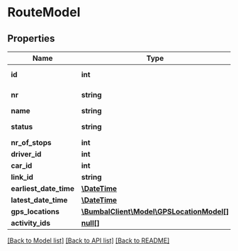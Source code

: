 # RouteModel

## Properties
Name | Type | Description | Notes
------------ | ------------- | ------------- | -------------
**id** | **int** | Unique Identifier | 
**nr** | **string** | Alternative Identifier | [optional] 
**name** | **string** | Description | [optional] 
**status** | **string** | Route Status | [optional] 
**nr_of_stops** | **int** |  | [optional] 
**driver_id** | **int** |  | [optional] 
**car_id** | **int** |  | [optional] 
**link_id** | **string** |  | [optional] 
**earliest_date_time** | [**\DateTime**](\DateTime.md) |  | [optional] 
**latest_date_time** | [**\DateTime**](\DateTime.md) |  | [optional] 
**gps_locations** | [**\BumbalClient\Model\GPSLocationModel[]**](GPSLocationModel.md) |  | [optional] 
**activity_ids** | [**null[]**](.md) |  | [optional] 

[[Back to Model list]](../README.md#documentation-for-models) [[Back to API list]](../README.md#documentation-for-api-endpoints) [[Back to README]](../README.md)


